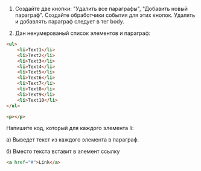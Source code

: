﻿1) Создайте две кнопки: "Удалить все параграфы", "Добавить новый параграф". 
   Создайте обработчики события для этих кнопок. Удалять и добавлять параграф следует в тег body. 

2) Дан ненумерованый список элементов и параграф:

```html
<ul>
    <li>Text1</li>
    <li>Text2</li>
    <li>Text3</li>
    <li>Text4</li>
    <li>Text5</li>
    <li>Text6</li>
    <li>Text7</li>
    <li>Text8</li>
    <li>Text9</li>
    <li>Text10</li>
</ul>

<p></p>
```
Напишите код, который для каждого элемента li:

  а) Выведет текст из каждого элемента в параграф.

  б) Вместо текста вставит в элемент ссылку 

```html
<a href="#">Link</a> 
```
  